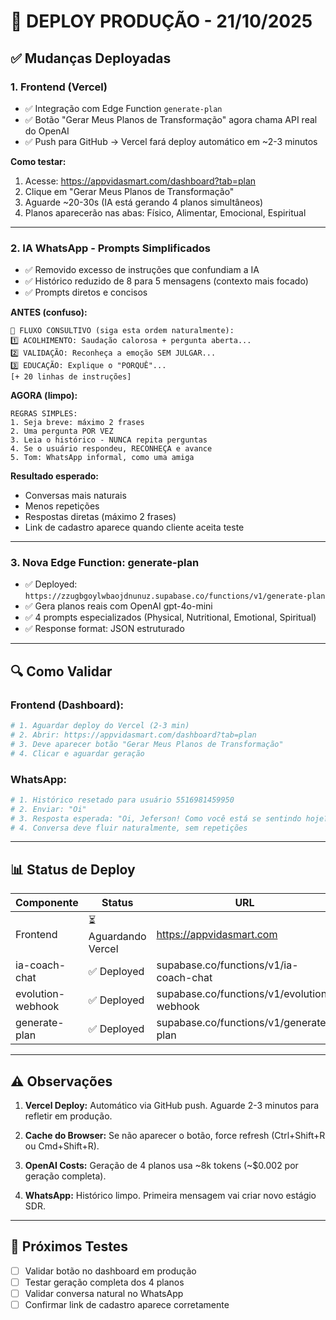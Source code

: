 # 🚀 DEPLOY PRODUÇÃO - 21/10/2025

## ✅ Mudanças Deployadas

### 1. **Frontend (Vercel)**
- ✅ Integração com Edge Function `generate-plan`
- ✅ Botão "Gerar Meus Planos de Transformação" agora chama API real do OpenAI
- ✅ Push para GitHub → Vercel fará deploy automático em ~2-3 minutos

**Como testar:**
1. Acesse: https://appvidasmart.com/dashboard?tab=plan
2. Clique em "Gerar Meus Planos de Transformação"
3. Aguarde ~20-30s (IA está gerando 4 planos simultâneos)
4. Planos aparecerão nas abas: Físico, Alimentar, Emocional, Espiritual

---

### 2. **IA WhatsApp - Prompts Simplificados**
- ✅ Removido excesso de instruções que confundiam a IA
- ✅ Histórico reduzido de 8 para 5 mensagens (contexto mais focado)
- ✅ Prompts diretos e concisos

**ANTES (confuso):**
```
🎯 FLUXO CONSULTIVO (siga esta ordem naturalmente):
1️⃣ ACOLHIMENTO: Saudação calorosa + pergunta aberta...
2️⃣ VALIDAÇÃO: Reconheça a emoção SEM JULGAR...
3️⃣ EDUCAÇÃO: Explique o "PORQUÊ"...
[+ 20 linhas de instruções]
```

**AGORA (limpo):**
```
REGRAS SIMPLES:
1. Seja breve: máximo 2 frases
2. Uma pergunta POR VEZ
3. Leia o histórico - NUNCA repita perguntas
4. Se o usuário respondeu, RECONHEÇA e avance
5. Tom: WhatsApp informal, como uma amiga
```

**Resultado esperado:**
- Conversas mais naturais
- Menos repetições
- Respostas diretas (máximo 2 frases)
- Link de cadastro aparece quando cliente aceita teste

---

### 3. **Nova Edge Function: generate-plan**
- ✅ Deployed: `https://zzugbgoylwbaojdnunuz.supabase.co/functions/v1/generate-plan`
- ✅ Gera planos reais com OpenAI gpt-4o-mini
- ✅ 4 prompts especializados (Physical, Nutritional, Emotional, Spiritual)
- ✅ Response format: JSON estruturado

---

## 🔍 Como Validar

### **Frontend (Dashboard):**
```bash
# 1. Aguardar deploy do Vercel (2-3 min)
# 2. Abrir: https://appvidasmart.com/dashboard?tab=plan
# 3. Deve aparecer botão "Gerar Meus Planos de Transformação"
# 4. Clicar e aguardar geração
```

### **WhatsApp:**
```bash
# 1. Histórico resetado para usuário 5516981459950
# 2. Enviar: "Oi"
# 3. Resposta esperada: "Oi, Jeferson! Como você está se sentindo hoje?"
# 4. Conversa deve fluir naturalmente, sem repetições
```

---

## 📊 Status de Deploy

| Componente | Status | URL |
|------------|--------|-----|
| Frontend | ⏳ Aguardando Vercel | https://appvidasmart.com |
| ia-coach-chat | ✅ Deployed | supabase.co/functions/v1/ia-coach-chat |
| evolution-webhook | ✅ Deployed | supabase.co/functions/v1/evolution-webhook |
| generate-plan | ✅ Deployed | supabase.co/functions/v1/generate-plan |

---

## ⚠️ Observações

1. **Vercel Deploy:** Automático via GitHub push. Aguarde 2-3 minutos para refletir em produção.

2. **Cache do Browser:** Se não aparecer o botão, force refresh (Ctrl+Shift+R ou Cmd+Shift+R).

3. **OpenAI Costs:** Geração de 4 planos usa ~8k tokens (~$0.002 por geração completa).

4. **WhatsApp:** Histórico limpo. Primeira mensagem vai criar novo estágio SDR.

---

## 🎯 Próximos Testes

- [ ] Validar botão no dashboard em produção
- [ ] Testar geração completa dos 4 planos
- [ ] Validar conversa natural no WhatsApp
- [ ] Confirmar link de cadastro aparece corretamente
